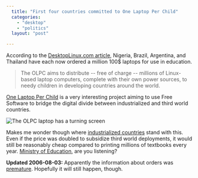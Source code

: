 ```yaml
---
  title: "First four countries committed to One Laptop Per Child"
  categories: 
    - "desktop"
    - "politics"
  layout: "post"

---
```

According to the [DesktopLinux.com article][1], Nigeria, Brazil, Argentina, and Thailand have each now ordered a million 100$ laptops for use in education.

> The OLPC aims to distribute -- free of charge -- millions of Linux-based laptop computers, complete with their own power sources, to needy children in developing countries around the world.

[One Laptop Per Child][2] is a very interesting project aiming to use Free Software to bridge the digital divide between industrialized and third world countries.

![The OLPC laptop has a turning screen](https://s3.eu-central-1.amazonaws.com/bergie-iki-fi/olpc_orange_small.jpg)

Makes me wonder though where [industrialized countries][4] stand with this. Even if the price was doubled to subsidize third world deployments, it would still be reasonably cheap compared to printing millions of textbooks every year. [Ministry of Education][3], are you listening?

__Updated 2006-08-03:__ Apparently the information about orders was [premature][5]. Hopefully it will still happen, though.

[1]: http://desktoplinux.com/news/NS7131519895.html
[2]: http://www.laptop.org/faq.en_US.html
[3]: http://www.minedu.fi/OPM/?lang=en
[4]: http://wiki.laptop.org/go/Our_market#Will_the_laptop_be_available_for_relatively_developed_nations.3F
[5]: http://www.0xdeadbeef.com/weblog/?p=216
